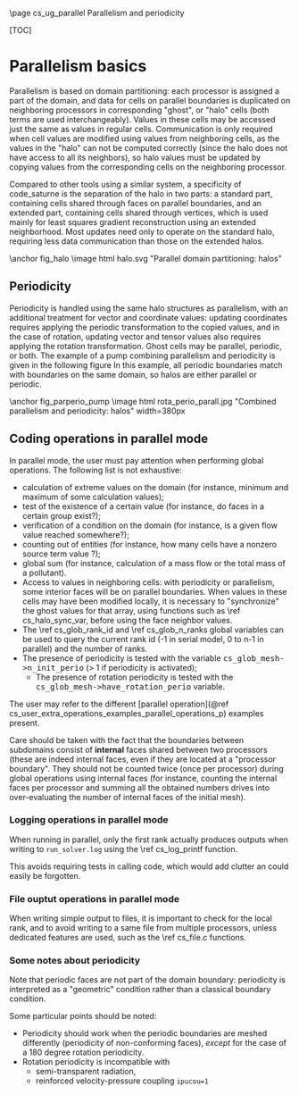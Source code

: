 <!--
  This file is part of code_saturne, a general-purpose CFD tool.

  Copyright (C) 1998-2024 EDF S.A.

  This program is free software; you can redistribute it and/or modify it under
  the terms of the GNU General Public License as published by the Free Software
  Foundation; either version 2 of the License, or (at your option) any later
  version.

  This program is distributed in the hope that it will be useful, but WITHOUT
  ANY WARRANTY; without even the implied warranty of MERCHANTABILITY or FITNESS
  FOR A PARTICULAR PURPOSE.  See the GNU General Public License for more
  details.

  You should have received a copy of the GNU General Public License along with
  this program; if not, write to the Free Software Foundation, Inc., 51 Franklin
  Street, Fifth Floor, Boston, MA 02110-1301, USA.
-->

\page cs_ug_parallel Parallelism and periodicity

[TOC]

Parallelism basics
==================

Parallelism is based on domain partitioning: each processor is assigned
a part of the domain, and data for cells on parallel boundaries
is duplicated on neighboring processors in corresponding "ghost",
or "halo" cells (both terms are used interchangeably). Values in
these cells may be accessed just the same as values in regular cells.
Communication is only required when cell values are modified
using values from neighboring cells, as the values in the "halo" can
not be computed correctly (since the halo does not have access to all
its neighbors), so halo values must be updated by copying values from
the corresponding cells on the neighboring processor.

Compared to other tools using a similar system, a specificity of
code_saturne is the separation of the halo in two parts: a standard part,
containing cells shared through faces on parallel boundaries, and an
extended part, containing cells shared through vertices, which is
used mainly for least squares gradient reconstruction using an
extended neighborhood. Most updates need only to operate on the standard
halo, requiring less data communication than those on the extended halos.

\anchor fig_halo
\image html halo.svg "Parallel domain partitioning: halos"

Periodicity
-----------

Periodicity is handled using the same halo structures as parallelism,
with an additional treatment for vector and coordinate values: updating
coordinates requires applying the periodic transformation to the copied
values, and in the case of rotation, updating vector and tensor values
also requires applying the rotation transformation.
Ghost cells may be parallel, periodic, or both. The example of a pump
combining parallelism and periodicity is given in the following figure
In this example, all periodic boundaries match with boundaries on
the same domain, so halos are either parallel or periodic.

\anchor fig_parperio_pump
\image html rota_perio_parall.jpg "Combined parallelism and periodicity: halos" width=380px

Coding operations in parallel mode
----------------------------------

In parallel mode, the user must pay attention when performing
global operations. The following list is not exhaustive:

* calculation of extreme values on the domain (for instance, minimum
  and maximum of some calculation values);
* test of the existence of a certain value (for instance, do faces
  in a certain group exist?);
* verification of a condition on the domain (for instance, is a
  given flow value reached somewhere?);
* counting out of entities (for instance, how many cells have
  a nonzero source term value ?);
* global sum (for instance, calculation of a mass flow or the total
  mass of a pollutant).
* Access to values in neighboring cells: with periodicity or parallelism,
  some interior faces will be on parallel boundaries. When values
  in these cells may have been modified locally, it is necessary to
  "synchronize" the ghost values for that array, using functions such
  as \ref cs_halo_sync_var, before
  using the face neighbor values.
* The \ref cs_glob_rank_id and \ref cs_glob_n_ranks
  global variables can be used to query the current rank id
  (-1 in serial model, 0 to n-1 in parallel) and the number
  of ranks.
* The presence of periodicity is tested with the variable
  <tt>cs_glob_mesh->n_init_perio</tt>
  (> 1 if periodicity is activated);
  - The presence of rotation periodicity is tested with the
    <tt>cs_glob_mesh->have_rotation_perio</tt> variable.

The user may refer to the different
[parallel operation](@ref cs_user_extra_operations_examples_parallel_operations_p)
examples present.

Care should be taken with the fact that the boundaries between
subdomains consist of **internal** faces shared between
two processors (these are indeed internal faces, even if they are
located at a "processor boundary". They should not be counted twice
(once per processor) during global operations using internal faces
(for instance, counting the internal faces per processor and
summing all the obtained numbers drives into over-evaluating the
number of internal faces of the initial mesh).

### Logging operations in parallel mode

When running in parallel, only the first rank actually produces outputs
when writing to `run_solver.log` using the \ref cs_log_printf function.

This avoids requiring tests in calling code, which would add clutter
an could easily be forgotten.

### File ouptut operations in parallel mode

When writing simple output to files, it is important to check for the
local rank, and to avoid writing to a same file from multiple processors,
unless dedicated features are used, such as the \ref cs_file.c functions.

### Some notes about periodicity

Note that periodic faces are not part of the domain boundary:
periodicity is interpreted as a "geometric" condition
rather than a classical boundary condition.

Some particular points should be noted:

* Periodicity should work when the periodic boundaries are meshed
  differently (periodicity of non-conforming faces), *except* for
  the case of a 180 degree rotation periodicity.
* Rotation periodicity is incompatible with
  * semi-transparent radiation,
  * reinforced velocity-pressure coupling `ipucou=1`
